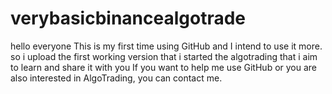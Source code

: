 # verybasicbinancealgotrade
hello everyone 
This is my first time using GitHub and I intend to use it more.
so i upload the first working version that i started the algotrading that i aim to learn and share it with you
If you want to help me use GitHub or you are also interested in AlgoTrading, you can contact me.
